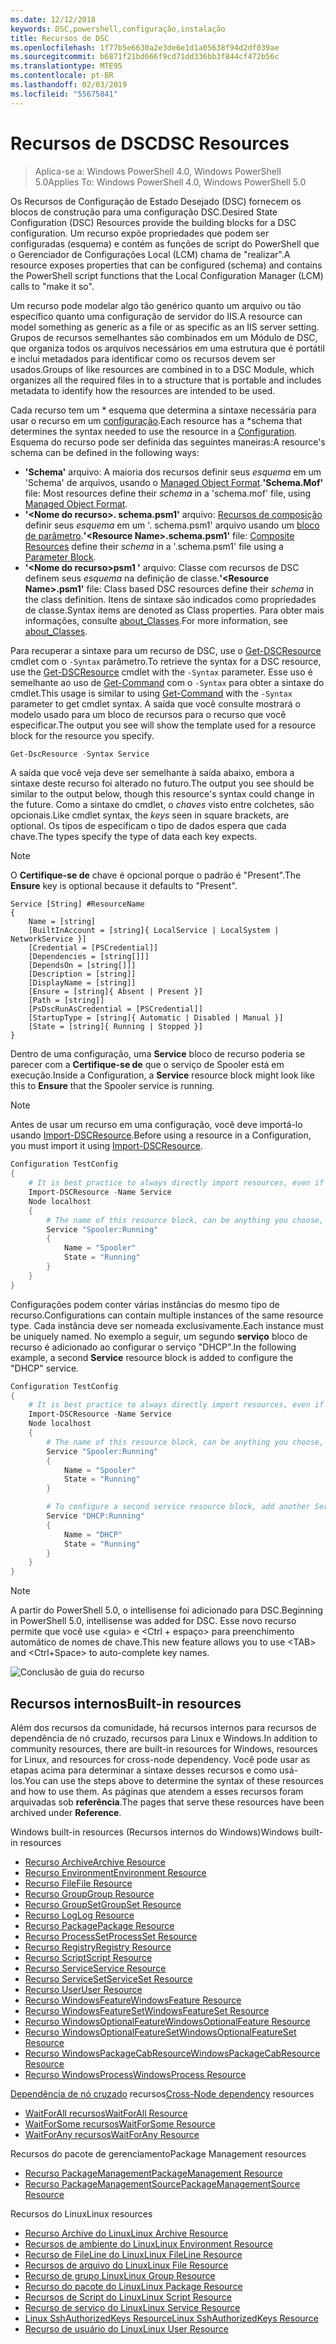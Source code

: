 ```yaml
---
ms.date: 12/12/2018
keywords: DSC,powershell,configuração,instalação
title: Recursos de DSC
ms.openlocfilehash: 1f77b5e6630a2e3de6e1d1a05638f94d2df039ae
ms.sourcegitcommit: b6871f21bd666f9cd71dd336bb3f844cf472b56c
ms.translationtype: MTE95
ms.contentlocale: pt-BR
ms.lasthandoff: 02/03/2019
ms.locfileid: "55675841"
---
```

# <a name="dsc-resources"></a><span data-ttu-id="1de2a-103">Recursos de DSC</span><span class="sxs-lookup"><span data-stu-id="1de2a-103">DSC Resources</span></span>

><span data-ttu-id="1de2a-104">Aplica-se a: Windows PowerShell 4.0, Windows PowerShell 5.0</span><span class="sxs-lookup"><span data-stu-id="1de2a-104">Applies To: Windows PowerShell 4.0, Windows PowerShell 5.0</span></span>

<span data-ttu-id="1de2a-105">Os Recursos de Configuração de Estado Desejado (DSC) fornecem os blocos de construção para uma configuração DSC.</span><span class="sxs-lookup"><span data-stu-id="1de2a-105">Desired State Configuration (DSC) Resources provide the building blocks for a DSC configuration.</span></span> <span data-ttu-id="1de2a-106">Um recurso expõe propriedades que podem ser configuradas (esquema) e contém as funções de script do PowerShell que o Gerenciador de Configurações Local (LCM) chama de "realizar".</span><span class="sxs-lookup"><span data-stu-id="1de2a-106">A resource exposes properties that can be configured (schema) and contains the PowerShell script functions that the Local Configuration Manager (LCM) calls to "make it so".</span></span>

<span data-ttu-id="1de2a-107">Um recurso pode modelar algo tão genérico quanto um arquivo ou tão específico quanto uma configuração de servidor do IIS.</span><span class="sxs-lookup"><span data-stu-id="1de2a-107">A resource can model something as generic as a file or as specific as an IIS server setting.</span></span>  <span data-ttu-id="1de2a-108">Grupos de recursos semelhantes são combinados em um Módulo de DSC, que organiza todos os arquivos necessários em uma estrutura que é portátil e inclui metadados para identificar como os recursos devem ser usados.</span><span class="sxs-lookup"><span data-stu-id="1de2a-108">Groups of like resources are combined in to a DSC Module, which organizes all the required files in to a structure that is portable and includes metadata to identify how the resources are intended to be used.</span></span>

<span data-ttu-id="1de2a-109">Cada recurso tem um \* esquema que determina a sintaxe necessária para usar o recurso em um [configuração](../configurations/configurations.md).</span><span class="sxs-lookup"><span data-stu-id="1de2a-109">Each resource has a \*schema that determines the syntax needed to use the resource in a [Configuration](../configurations/configurations.md).</span></span> <span data-ttu-id="1de2a-110">Esquema do recurso pode ser definida das seguintes maneiras:</span><span class="sxs-lookup"><span data-stu-id="1de2a-110">A resource's schema can be defined in the following ways:</span></span>

- <span data-ttu-id="1de2a-111">**'Schema'** arquivo: A maioria dos recursos definir seus *esquema* em um 'Schema' de arquivos, usando o [Managed Object Format](/windows/desktop/wmisdk/managed-object-format--mof-).</span><span class="sxs-lookup"><span data-stu-id="1de2a-111">**'Schema.Mof'** file: Most resources define their *schema* in a 'schema.mof' file, using [Managed Object Format](/windows/desktop/wmisdk/managed-object-format--mof-).</span></span>
- <span data-ttu-id="1de2a-112">**'\<Nome do recurso\>. schema.psm1'** arquivo: [Recursos de composição](../configurations/compositeConfigs.md) definir seus *esquema* em um '<ResourceName>. schema.psm1' arquivo usando um [bloco de parâmetro](/powershell/module/microsoft.powershell.core/about/about_functions?view=powershell-6#functions-with-parameters).</span><span class="sxs-lookup"><span data-stu-id="1de2a-112">**'\<Resource Name\>.schema.psm1'** file: [Composite Resources](../configurations/compositeConfigs.md) define their *schema* in a '<ResourceName>.schema.psm1' file using a [Parameter Block](/powershell/module/microsoft.powershell.core/about/about_functions?view=powershell-6#functions-with-parameters).</span></span>
- <span data-ttu-id="1de2a-113">**'\<Nome do recurso\>psm1 '** arquivo: Classe com recursos de DSC definem seus *esquema* na definição de classe.</span><span class="sxs-lookup"><span data-stu-id="1de2a-113">**'\<Resource Name\>.psm1'** file: Class based DSC resources define their *schema* in the class definition.</span></span> <span data-ttu-id="1de2a-114">Itens de sintaxe são indicados como propriedades de classe.</span><span class="sxs-lookup"><span data-stu-id="1de2a-114">Syntax items are denoted as Class properties.</span></span> <span data-ttu-id="1de2a-115">Para obter mais informações, consulte [about_Classes](/powershell/module/psdesiredstateconfiguration/about/about_classes_and_dsc).</span><span class="sxs-lookup"><span data-stu-id="1de2a-115">For more information, see [about_Classes](/powershell/module/psdesiredstateconfiguration/about/about_classes_and_dsc).</span></span>

<span data-ttu-id="1de2a-116">Para recuperar a sintaxe para um recurso de DSC, use o [Get-DSCResource](/powershell/module/PSDesiredStateConfiguration/Get-DscResource) cmdlet com o `-Syntax` parâmetro.</span><span class="sxs-lookup"><span data-stu-id="1de2a-116">To retrieve the syntax for a DSC resource, use the [Get-DSCResource](/powershell/module/PSDesiredStateConfiguration/Get-DscResource) cmdlet with the `-Syntax` parameter.</span></span> <span data-ttu-id="1de2a-117">Esse uso é semelhante ao uso de [Get-Command](/powershell/module/microsoft.powershell.core/get-command) com o `-Syntax` para obter a sintaxe do cmdlet.</span><span class="sxs-lookup"><span data-stu-id="1de2a-117">This usage is similar to using [Get-Command](/powershell/module/microsoft.powershell.core/get-command) with the `-Syntax` parameter to get cmdlet syntax.</span></span> <span data-ttu-id="1de2a-118">A saída que você consulte mostrará o modelo usado para um bloco de recursos para o recurso que você especificar.</span><span class="sxs-lookup"><span data-stu-id="1de2a-118">The output you see will show the template used for a resource block for the resource you specify.</span></span>

```powershell
Get-DscResource -Syntax Service
```

<span data-ttu-id="1de2a-119">A saída que você veja deve ser semelhante à saída abaixo, embora a sintaxe deste recurso foi alterado no futuro.</span><span class="sxs-lookup"><span data-stu-id="1de2a-119">The output you see should be similar to the output below, though this resource's syntax could change in the future.</span></span> <span data-ttu-id="1de2a-120">Como a sintaxe do cmdlet, o *chaves* visto entre colchetes, são opcionais.</span><span class="sxs-lookup"><span data-stu-id="1de2a-120">Like cmdlet syntax, the *keys* seen in square brackets, are optional.</span></span> <span data-ttu-id="1de2a-121">Os tipos de especificam o tipo de dados espera que cada chave.</span><span class="sxs-lookup"><span data-stu-id="1de2a-121">The types specify the type of data each key expects.</span></span>

> [!NOTE]
> <span data-ttu-id="1de2a-122">O **Certifique-se de** chave é opcional porque o padrão é "Present".</span><span class="sxs-lookup"><span data-stu-id="1de2a-122">The **Ensure** key is optional because it defaults to "Present".</span></span>

```output
Service [String] #ResourceName
{
    Name = [string]
    [BuiltInAccount = [string]{ LocalService | LocalSystem | NetworkService }]
    [Credential = [PSCredential]]
    [Dependencies = [string[]]]
    [DependsOn = [string[]]]
    [Description = [string]]
    [DisplayName = [string]]
    [Ensure = [string]{ Absent | Present }]
    [Path = [string]]
    [PsDscRunAsCredential = [PSCredential]]
    [StartupType = [string]{ Automatic | Disabled | Manual }]
    [State = [string]{ Running | Stopped }]
}
```

<span data-ttu-id="1de2a-123">Dentro de uma configuração, uma **Service** bloco de recurso poderia se parecer com a **Certifique-se de** que o serviço de Spooler está em execução.</span><span class="sxs-lookup"><span data-stu-id="1de2a-123">Inside a Configuration, a **Service** resource block might look like this to **Ensure** that the Spooler service is running.</span></span>

> [!NOTE]
> <span data-ttu-id="1de2a-124">Antes de usar um recurso em uma configuração, você deve importá-lo usando [Import-DSCResource](../configurations/import-dscresource.md).</span><span class="sxs-lookup"><span data-stu-id="1de2a-124">Before using a resource in a Configuration, you must import it using [Import-DSCResource](../configurations/import-dscresource.md).</span></span>

```powershell
Configuration TestConfig
{
    # It is best practice to always directly import resources, even if the resource is a built-in resource.
    Import-DSCResource -Name Service
    Node localhost
    {
        # The name of this resource block, can be anything you choose, as long as it is of type [String] as indicated by the schema.
        Service "Spooler:Running"
        {
            Name = "Spooler"
            State = "Running"
        }
    }
}
```

<span data-ttu-id="1de2a-125">Configurações podem conter várias instâncias do mesmo tipo de recurso.</span><span class="sxs-lookup"><span data-stu-id="1de2a-125">Configurations can contain multiple instances of the same resource type.</span></span> <span data-ttu-id="1de2a-126">Cada instância deve ser nomeada exclusivamente.</span><span class="sxs-lookup"><span data-stu-id="1de2a-126">Each instance must be uniquely named.</span></span> <span data-ttu-id="1de2a-127">No exemplo a seguir, um segundo **serviço** bloco de recurso é adicionado ao configurar o serviço "DHCP".</span><span class="sxs-lookup"><span data-stu-id="1de2a-127">In the following example, a second **Service** resource block is added to configure the "DHCP" service.</span></span>

```powershell
Configuration TestConfig
{
    # It is best practice to always directly import resources, even if the resource is a built-in resource.
    Import-DSCResource -Name Service
    Node localhost
    {
        # The name of this resource block, can be anything you choose, as long as it is of type [String] as indicated by the schema.
        Service "Spooler:Running"
        {
            Name = "Spooler"
            State = "Running"
        }

        # To configure a second service resource block, add another Service resource block and use a unique name.
        Service "DHCP:Running"
        {
            Name = "DHCP"
            State = "Running"
        }
    }
}
```

> [!NOTE]
> <span data-ttu-id="1de2a-128">A partir do PowerShell 5.0, o intellisense foi adicionado para DSC.</span><span class="sxs-lookup"><span data-stu-id="1de2a-128">Beginning in PowerShell 5.0, intellisense was added for DSC.</span></span> <span data-ttu-id="1de2a-129">Esse novo recurso permite que você use \<guia\> e \<Ctrl + espaço\> para preenchimento automático de nomes de chave.</span><span class="sxs-lookup"><span data-stu-id="1de2a-129">This new feature allows you to use \<TAB\> and \<Ctrl+Space\> to auto-complete key names.</span></span>

![Conclusão de guia do recurso](../media/resource-tabcompletion.png)

## <a name="built-in-resources"></a><span data-ttu-id="1de2a-131">Recursos internos</span><span class="sxs-lookup"><span data-stu-id="1de2a-131">Built-in resources</span></span>

<span data-ttu-id="1de2a-132">Além dos recursos da comunidade, há recursos internos para recursos de dependência de nó cruzado, recursos para Linux e Windows.</span><span class="sxs-lookup"><span data-stu-id="1de2a-132">In addition to community resources, there are built-in resources for Windows, resources for Linux, and resources for cross-node dependency.</span></span> <span data-ttu-id="1de2a-133">Você pode usar as etapas acima para determinar a sintaxe desses recursos e como usá-los.</span><span class="sxs-lookup"><span data-stu-id="1de2a-133">You can use the steps above to determine the syntax of these resources and how to use them.</span></span> <span data-ttu-id="1de2a-134">As páginas que atendem a esses recursos foram arquivadas sob **referência**.</span><span class="sxs-lookup"><span data-stu-id="1de2a-134">The pages that serve these resources have been archived under **Reference**.</span></span>

<span data-ttu-id="1de2a-135">Windows built-in resources (Recursos internos do Windows)</span><span class="sxs-lookup"><span data-stu-id="1de2a-135">Windows built-in resources</span></span>

* [<span data-ttu-id="1de2a-136">Recurso Archive</span><span class="sxs-lookup"><span data-stu-id="1de2a-136">Archive Resource</span></span>](../reference/resources/windows/archiveResource.md)
* [<span data-ttu-id="1de2a-137">Recurso Environment</span><span class="sxs-lookup"><span data-stu-id="1de2a-137">Environment Resource</span></span>](../reference/resources/windows/environmentResource.md)
* [<span data-ttu-id="1de2a-138">Recurso File</span><span class="sxs-lookup"><span data-stu-id="1de2a-138">File Resource</span></span>](../reference/resources/windows/fileResource.md)
* [<span data-ttu-id="1de2a-139">Recurso Group</span><span class="sxs-lookup"><span data-stu-id="1de2a-139">Group Resource</span></span>](../reference/resources/windows/groupResource.md)
* [<span data-ttu-id="1de2a-140">Recurso GroupSet</span><span class="sxs-lookup"><span data-stu-id="1de2a-140">GroupSet Resource</span></span>](../reference/resources/windows/groupSetResource.md)
* [<span data-ttu-id="1de2a-141">Recurso Log</span><span class="sxs-lookup"><span data-stu-id="1de2a-141">Log Resource</span></span>](../reference/resources/windows/logResource.md)
* [<span data-ttu-id="1de2a-142">Recurso Package</span><span class="sxs-lookup"><span data-stu-id="1de2a-142">Package Resource</span></span>](../reference/resources/windows/packageResource.md)
* [<span data-ttu-id="1de2a-143">Recurso ProcessSet</span><span class="sxs-lookup"><span data-stu-id="1de2a-143">ProcessSet Resource</span></span>](../reference/resources/windows/ProcessSetResource.md)
* [<span data-ttu-id="1de2a-144">Recurso Registry</span><span class="sxs-lookup"><span data-stu-id="1de2a-144">Registry Resource</span></span>](../reference/resources/windows/registryResource.md)
* [<span data-ttu-id="1de2a-145">Recurso Script</span><span class="sxs-lookup"><span data-stu-id="1de2a-145">Script Resource</span></span>](../reference/resources/windows/scriptResource.md)
* [<span data-ttu-id="1de2a-146">Recurso Service</span><span class="sxs-lookup"><span data-stu-id="1de2a-146">Service Resource</span></span>](../reference/resources/windows/serviceResource.md)
* [<span data-ttu-id="1de2a-147">Recurso ServiceSet</span><span class="sxs-lookup"><span data-stu-id="1de2a-147">ServiceSet Resource</span></span>](../reference/resources/windows/serviceSetResource.md)
* [<span data-ttu-id="1de2a-148">Recurso User</span><span class="sxs-lookup"><span data-stu-id="1de2a-148">User Resource</span></span>](../reference/resources/windows/userResource.md)
* [<span data-ttu-id="1de2a-149">Recurso WindowsFeature</span><span class="sxs-lookup"><span data-stu-id="1de2a-149">WindowsFeature Resource</span></span>](../reference/resources/windows/windowsFeatureResource.md)
* [<span data-ttu-id="1de2a-150">Recurso WindowsFeatureSet</span><span class="sxs-lookup"><span data-stu-id="1de2a-150">WindowsFeatureSet Resource</span></span>](../reference/resources/windows/windowsFeatureSetResource.md)
* [<span data-ttu-id="1de2a-151">Recurso WindowsOptionalFeature</span><span class="sxs-lookup"><span data-stu-id="1de2a-151">WindowsOptionalFeature Resource</span></span>](../reference/resources/windows/windowsOptionalFeatureResource.md)
* [<span data-ttu-id="1de2a-152">Recurso WindowsOptionalFeatureSet</span><span class="sxs-lookup"><span data-stu-id="1de2a-152">WindowsOptionalFeatureSet Resource</span></span>](../reference/resources/windows/windowsOptionalFeatureSetResource.md)
* [<span data-ttu-id="1de2a-153">Recurso WindowsPackageCabResource</span><span class="sxs-lookup"><span data-stu-id="1de2a-153">WindowsPackageCabResource Resource</span></span>](../reference/resources/windows/windowsPackageCabResource.md)
* [<span data-ttu-id="1de2a-154">Recurso WindowsProcess</span><span class="sxs-lookup"><span data-stu-id="1de2a-154">WindowsProcess Resource</span></span>](../reference/resources/windows/windowsProcessResource.md)

<span data-ttu-id="1de2a-155">[Dependência de nó cruzado](../configurations/crossNodeDependencies.md) recursos</span><span class="sxs-lookup"><span data-stu-id="1de2a-155">[Cross-Node dependency](../configurations/crossNodeDependencies.md) resources</span></span>

* [<span data-ttu-id="1de2a-156">WaitForAll recursos</span><span class="sxs-lookup"><span data-stu-id="1de2a-156">WaitForAll Resource</span></span>](../reference/resources/windows/waitForAllResource.md)
* [<span data-ttu-id="1de2a-157">WaitForSome recursos</span><span class="sxs-lookup"><span data-stu-id="1de2a-157">WaitForSome Resource</span></span>](../reference/resources/windows/waitForSomeResource.md)
* [<span data-ttu-id="1de2a-158">WaitForAny recursos</span><span class="sxs-lookup"><span data-stu-id="1de2a-158">WaitForAny Resource</span></span>](../reference/resources/windows/waitForAnyResource.md)

<span data-ttu-id="1de2a-159">Recursos do pacote de gerenciamento</span><span class="sxs-lookup"><span data-stu-id="1de2a-159">Package Management resources</span></span>

* [<span data-ttu-id="1de2a-160">Recurso PackageManagement</span><span class="sxs-lookup"><span data-stu-id="1de2a-160">PackageManagement Resource</span></span>](../reference/resources/packagemanagement/PackageManagementDscResource.md)
* [<span data-ttu-id="1de2a-161">Recurso PackageManagementSource</span><span class="sxs-lookup"><span data-stu-id="1de2a-161">PackageManagementSource Resource</span></span>](../reference/resources/packagemanagement/PackageManagementSourceDscResource.md)

<span data-ttu-id="1de2a-162">Recursos do Linux</span><span class="sxs-lookup"><span data-stu-id="1de2a-162">Linux resources</span></span>

* [<span data-ttu-id="1de2a-163">Recurso Archive do Linux</span><span class="sxs-lookup"><span data-stu-id="1de2a-163">Linux Archive Resource</span></span>](../reference/resources/linux/lnxArchiveResource.md)
* [<span data-ttu-id="1de2a-164">Recursos de ambiente do Linux</span><span class="sxs-lookup"><span data-stu-id="1de2a-164">Linux Environment Resource</span></span>](../reference/resources/linux/lnxEnvironmentResource.md)
* [<span data-ttu-id="1de2a-165">Recurso de FileLine do Linux</span><span class="sxs-lookup"><span data-stu-id="1de2a-165">Linux FileLine Resource</span></span>](../reference/resources/linux/lnxFileLineResource.md)
* [<span data-ttu-id="1de2a-166">Recursos de arquivo do Linux</span><span class="sxs-lookup"><span data-stu-id="1de2a-166">Linux File Resource</span></span>](../reference/resources/linux/lnxFileResource.md)
* [<span data-ttu-id="1de2a-167">Recurso de grupo Linux</span><span class="sxs-lookup"><span data-stu-id="1de2a-167">Linux Group Resource</span></span>](../reference/resources/linux/lnxGroupResource.md)
* [<span data-ttu-id="1de2a-168">Recurso do pacote do Linux</span><span class="sxs-lookup"><span data-stu-id="1de2a-168">Linux Package Resource</span></span>](../reference/resources/linux/lnxPackageResource.md)
* [<span data-ttu-id="1de2a-169">Recursos de Script do Linux</span><span class="sxs-lookup"><span data-stu-id="1de2a-169">Linux Script Resource</span></span>](../reference/resources/linux/lnxScriptResource.md)
* [<span data-ttu-id="1de2a-170">Recurso de serviço do Linux</span><span class="sxs-lookup"><span data-stu-id="1de2a-170">Linux Service Resource</span></span>](../reference/resources/linux/lnxServiceResource.md)
* [<span data-ttu-id="1de2a-171">Linux SshAuthorizedKeys Resource</span><span class="sxs-lookup"><span data-stu-id="1de2a-171">Linux SshAuthorizedKeys Resource</span></span>](../reference/resources/linux/lnxSshAuthorizedKeysResource.md)
* [<span data-ttu-id="1de2a-172">Recurso de usuário do Linux</span><span class="sxs-lookup"><span data-stu-id="1de2a-172">Linux User Resource</span></span>](../reference/resources/linux/lnxUserResource.md)

